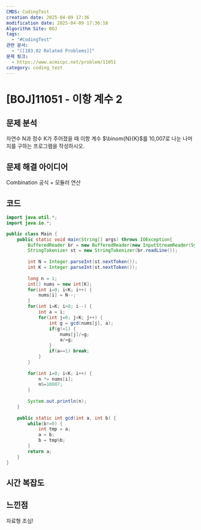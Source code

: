 ```yaml
---
CMDS: CodingTest
creation date: 2025-04-09 17:36
modification date: 2025-04-09 17:36:18
Algorithm Site: BOJ
tags:
  - "#CodingTest"
관련 문서:
  - "[[103.02 Related Problems]]"
문제 링크:
  - https://www.acmicpc.net/problem/11051
category: coding_test
---
```


# \[BOJ]11051 - 이항 계수 2

## 문제 분석
자연수 N과 정수 K가 주어졌을 때 이항 계수 $\binom{N}{K}$를 10,007로 나눈 나머지를 구하는 프로그램을 작성하시오.

## 문제 해결 아이디어
Combination 공식 + 모듈러 연산

## 코드
```java
import java.util.*;
import java.io.*;

public class Main {
	public static void main(String[] args) throws IOException{
		BufferedReader br = new BufferedReader(new InputStreamReader(System.in));
		StringTokenizer st = new StringTokenizer(br.readLine());
		
		int N = Integer.parseInt(st.nextToken());
		int K = Integer.parseInt(st.nextToken());
		
		long n = 1;
		int[] nums = new int[K];
		for(int i=0; i<K; i++) {
			nums[i] = N--;
		}
		for(int i=K; i>0; i--) {
			int a = i;
			for(int j=0; j<K; j++) {
				int g = gcd(nums[j], a);
				if(g!=1) {
					nums[j]/=g;
					a/=g;
				}
				if(a==1) break;
			}
		}
		
		for(int i=0; i<K; i++) {
			n *= nums[i];
			n%=10007;
		}
		
		System.out.println(n);
	}
	
	public static int gcd(int a, int b) {
		while(b!=0) {
			int tmp = a;
			a = b;
			b = tmp%b;
		}
		return a;
	}
}
```

## 시간 복잡도


## 느낀점
자료형 조심!